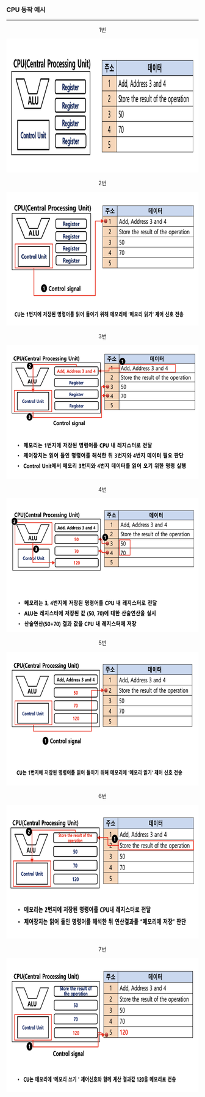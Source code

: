 ### CPU 동작 예시
---

<p align="center">1번</p>
<p align="center"><img src="./img/CPU%20Operation%20Example/동작예시1.png" width="700px" height="350px"></p>
<p align="center">2번</p>
<p align="center"><img src="./img/CPU%20Operation%20Example/CPU동장예시2.png" width="700px" height="350px"></p>
<p align="center">3번</p>
<p align="center"><img src="./img/CPU%20Operation%20Example/CPU동작예시3.png" width="700px" height="350px"></p>
<p align="center">4번</p>
<p align="center"><img src="./img/CPU%20Operation%20Example/CPU동작예시4.png" width="700px" height="350px"></p>
<p align="center">5번</p>
<p align="center"><img src="./img/CPU%20Operation%20Example/CPU동작예시5.png" width="700px" height="350px"></p>
<p align="center">6번</p>
<p align="center"><img src="./img/CPU%20Operation%20Example/CPU동작예시6.png" width="700px" height="350px"></p>
<p align="center">7번</p>
<p align="center"><img src="./img/CPU%20Operation%20Example/CPU동작예시7.png" width="700px" height="350px"></p>
